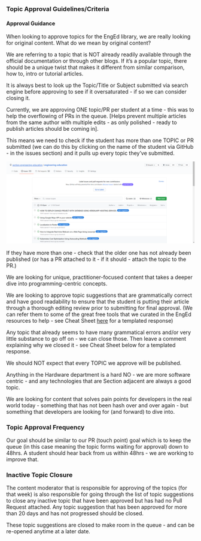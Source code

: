 ### Topic Approval Guidelines/Criteria
#### Approval Guidance
When looking to approve topics for the EngEd library, we are really looking for original content. What do we mean by original content? 

We are referring to a topic that is NOT already readily available through the official documentation or through other blogs. If it’s a popular topic, there should be a unique twist that makes it different from similar comparison, how to, intro or tutorial articles.

It is always best to look up the Topic/Title or Subject submitted via search engine before approving to see if it oversaturated - if so we can consider closing it.

Currently, we are approving ONE topic/PR per student at a time - this was to help the overflowing of PRs in the queue. [Helps prevent multiple articles from the same author with multiple edits - as only polished - ready to publish articles should be coming in].

This means we need to check if the student has more than one TOPIC or PR submitted (we can do this by clicking on the name of the student via GitHub - in the issues section) and it pulls up every topic they’ve submitted. 

![screenshot](/static/images/approvals.png)

If they have more than one - check that the older one has not already been published (or has a PR attached to it - if it should - attach the topic to the PR.)

We are looking for unique, practitioner-focused content that takes a deeper dive into programming-centric concepts. 

We are looking to approve topic suggestions that are grammatically correct and have good readability to ensure that the student is putting their article through a thorough editing review prior to submitting for final approval. (We can refer them to some of the great free tools that we curated in the EngEd resources to help - see Cheat Sheet [here](https://github.com/section-engineering-education/engineering-education/blob/master/content-moderators/cheat-sheet.md) for a templated response)

Any topic that already seems to have many grammatical errors and/or very little substance to go off on - we can close those. Then leave a comment explaining why we closed it - see Cheat Sheet below for a templated response.

We should NOT expect that every TOPIC we approve will be published. 

Anything in the Hardware department is a hard NO - we are more software centric - and any technologies that are Section adjacent are always a good topic. 

We are looking for content that solves pain points for developers in the real world today - something that has not been hash over and over again - but something that developers are looking for (and forward) to dive into.


### Topic Approval Frequency
Our goal should be similar to our PR (touch point) goal which is to keep the queue (in this case meaning the topic forms waiting for approval) down to 48hrs.
A student should hear back from us within 48hrs - we are working to improve that.

### Inactive Topic Closure  
The content moderator that is responsible for approving of the topics (for that week) is also responsible for going through the list of topic suggestions to close any inactive topic that have been approved but has had no Pull Request attached. Any topic suggestion that has been approved for more than 20 days and has not progressed should be closed. 

These topic suggestions are closed to make room in the queue - and can be re-opened anytime at a later date.
